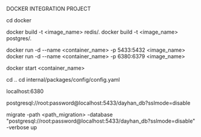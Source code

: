 DOCKER INTEGRATION PROJECT
<!-- 1. Go to the docker folder -->
cd docker
<!-- 2. Then build docker images  -->
docker build -t <image_name> redis/.
docker build -t <image_name> postgres/.
<!-- 3. run and give the container name -->
docker run -d --name <container_name> -p 5433:5432 <image_name>
docker run -d --name <container_name> -p 6380:6379 <image_name>
<!-- 4. start container -->
docker start <container_name>
<!-- 5. edit the config.yaml -->
cd ..
cd internal/packages/config/config.yaml
<!-- redis file  -->
localhost:6380
<!-- postgres file -->
postgresql://root:password@localhost:5433/dayhan_db?sslmode=disable
<!-- 6. migrate sql up run this -->
migrate -path <path_migration> -database "postgresql://root:password@localhost:5433/dayhan_db?sslmode=disable" -verbose up

